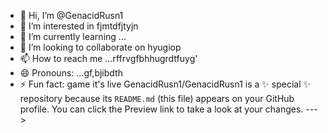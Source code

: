 - 👋 Hi, I’m @GenacidRusn1
- 👀 I’m interested in fjmtdfjtyjn
- 🌱 I’m currently learning ...
- 💞️ I’m looking to collaborate on hyugiop
- 📫 How to reach me ...rffrvgfbhhugrdtfuyg'
- 😄 Pronouns: ...gf,bjibdth
- ⚡ Fun fact: game it's live
GenacidRusn1/GenacidRusn1 is a ✨ special ✨ repository because its `README.md` (this file) appears on your GitHub profile.
You can click the Preview link to take a look at your changes.
--->

